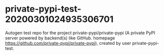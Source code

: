 # private-pypi-test-20200301024935306701
Autogen test repo for the project private-pypi/private-pypi (A private PyPI server powered by backend(s) like GitHub. homepage https://github.com/private-pypi/private-pypi), created by user private-pypi-test. 
